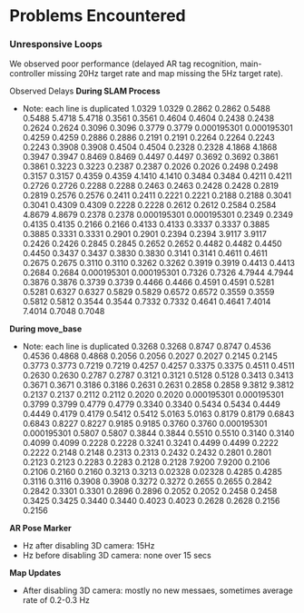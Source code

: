 # Problems Encountered

### Unresponsive Loops

We observed poor performance (delayed AR tag recognition, main-controller missing 20Hz target rate and map missing the 5Hz target rate).



Observed Delays
**During SLAM Process**
* Note: each line is duplicated
 1.0329 
 1.0329 
 0.2862 
 0.2862 
 0.5488 
 0.5488 
 5.4718 
 5.4718 
 0.3561 
 0.3561 
 0.4604 
 0.4604 
 0.2438 
 0.2438 
 0.2624 
 0.2624 
 0.3096 
 0.3096 
 0.3779 
 0.3779 
 0.000195301 
 0.000195301 
 0.4259 
 0.4259 
 0.2886 
 0.2886 
 0.2191 
 0.2191 
 0.2264 
 0.2264 
 0.2243 
 0.2243 
 0.3908 
 0.3908 
 0.4504 
 0.4504 
 0.2328 
 0.2328 
 4.1868 
 4.1868 
 0.3947 
 0.3947 
 0.8469 
 0.8469 
 0.4497 
 0.4497 
 0.3692 
 0.3692 
 0.3861 
 0.3861 
 0.3223 
 0.3223 
 0.2387 
 0.2387 
 0.2026 
 0.2026 
 0.2498 
 0.2498 
 0.3157 
 0.3157 
 0.4359 
 0.4359 
 4.1410 
 4.1410 
 0.3484 
 0.3484 
 0.4211 
 0.4211 
 0.2726 
 0.2726 
 0.2288 
 0.2288 
 0.2463 
 0.2463 
 0.2428 
 0.2428 
 0.2819 
 0.2819 
 0.2576 
 0.2576 
 0.2411 
 0.2411 
 0.2221 
 0.2221 
 0.2188 
 0.2188 
 0.3041 
 0.3041 
 0.4309 
 0.4309 
 0.2228 
 0.2228 
 0.2612 
 0.2612 
 0.2584 
 0.2584 
 4.8679 
 4.8679 
 0.2378 
 0.2378 
 0.000195301 
 0.000195301 
 0.2349 
 0.2349 
 0.4135 
 0.4135 
 0.2166 
 0.2166 
 0.4133 
 0.4133 
 0.3337 
 0.3337 
 0.3885 
 0.3885 
 0.3331 
 0.3331 
 0.2901 
 0.2901 
 0.2394 
 0.2394 
 3.9117 
 3.9117 
 0.2426 
 0.2426 
 0.2845 
 0.2845 
 0.2652 
 0.2652 
 0.4482 
 0.4482 
 0.4450 
 0.4450 
 0.3437 
 0.3437 
 0.3830 
 0.3830 
 0.3141 
 0.3141 
 0.4611 
 0.4611 
 0.2675 
 0.2675 
 0.3110 
 0.3110 
 0.3262 
 0.3262 
 0.3919 
 0.3919 
 0.4413 
 0.4413 
 0.2684 
 0.2684 
 0.000195301 
 0.000195301 
 0.7326 
 0.7326 
 4.7944 
 4.7944 
 0.3876 
 0.3876 
 0.3739 
 0.3739 
 0.4466 
 0.4466 
 0.4591 
 0.4591 
 0.5281 
 0.5281 
 0.6327 
 0.6327 
 0.5829 
 0.5829 
 0.6572 
 0.6572 
 0.3559 
 0.3559 
 0.5812 
 0.5812 
 0.3544 
 0.3544 
 0.7332 
 0.7332 
 0.4641 
 0.4641 
 7.4014 
 7.4014 
 0.7048 
 0.7048 


**During move_base**  
* Note: each line is duplicated
 0.3268 
 0.3268 
 0.8747 
 0.8747 
 0.4536 
 0.4536 
 0.4868 
 0.4868 
 0.2056 
 0.2056 
 0.2027 
 0.2027 
 0.2145 
 0.2145 
 0.3773 
 0.3773 
 0.7219 
 0.7219 
 0.4257 
 0.4257 
 0.3375 
 0.3375 
 0.4511 
 0.4511 
 0.2630 
 0.2630 
 0.2787 
 0.2787 
 0.3121 
 0.3121 
 0.5128 
 0.5128 
 0.3413 
 0.3413 
 0.3671 
 0.3671 
 0.3186 
 0.3186 
 0.2631 
 0.2631 
 0.2858 
 0.2858 
 9.3812 
 9.3812 
 0.2137 
 0.2137 
 0.2112 
 0.2112 
 0.2020 
 0.2020 
 0.000195301 
 0.000195301 
 0.3799 
 0.3799 
 0.4779 
 0.4779 
 0.3340 
 0.3340 
 0.5434 
 0.5434 
 0.4449 
 0.4449 
 0.4179 
 0.4179 
 0.5412 
 0.5412 
 5.0163 
 5.0163 
 0.8179 
 0.8179 
 0.6843 
 0.6843 
 0.8227 
 0.8227 
 0.9185 
 0.9185 
 0.3760 
 0.3760 
 0.000195301 
 0.000195301 
 0.5807 
 0.5807 
 0.3844 
 0.3844 
 0.5510 
 0.5510 
 0.3140 
 0.3140 
 0.4099 
 0.4099 
 0.2228 
 0.2228 
 0.3241 
 0.3241 
 0.4499 
 0.4499 
 0.2222 
 0.2222 
 0.2148 
 0.2148 
 0.2313 
 0.2313 
 0.2432 
 0.2432 
 0.2801 
 0.2801 
 0.2123 
 0.2123 
 0.2283 
 0.2283 
 0.2128 
 0.2128 
 7.9200 
 7.9200 
 0.2106 
 0.2106 
 0.2160 
 0.2160 
 0.3213 
 0.3213 
 0.02328 
 0.02328 
 0.4285 
 0.4285 
 0.3116 
 0.3116 
 0.3908 
 0.3908 
 0.3272 
 0.3272 
 0.2655 
 0.2655 
 0.2842 
 0.2842 
 0.3301 
 0.3301 
 0.2896 
 0.2896 
 0.2052 
 0.2052 
 0.2458 
 0.2458 
 0.3425 
 0.3425 
 0.3440 
 0.3440 
 0.4023 
 0.4023 
 0.2628 
 0.2628 
 0.2156 
 0.2156 

 **AR Pose Marker**
 * Hz after disabling 3D camera: 15Hz
 * Hz before disabling 3D camera: none over 15 secs


 **Map Updates**
 * After disabling 3D camera: mostly no new messaes, sometimes average rate of 0.2-0.3 Hz